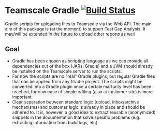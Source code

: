 Teamscale Gradle
[![Build Status](https://travis-ci.org/cqse/teamscale-client-gradle.svg?branch=master)](https://travis-ci.org/cqse/teamscale-client-gradle)
================

Gradle scripts for uploading files to Teamscale via the Web API.
The main aim of this package is (at the moment) to support Test Gap Analysis.
It may/will be extended in the future to upload other reports as well

Goal
----

* Gradle has been chosen as scripting language as we can provide all dependencies out of the box (JARs, Gradle) and a JVM should already be installed on the Teamscale server to run the scripts. 
* For now the scripts are no "real" Gradle plugins, but regular Gradle files that can be applied from any Gradle project.
  The scripts might be converted into a Gradle plugin once a certain marturity level has been reached, for now ease of simple editing (also at customer site) is more important.
* Clear separation between standard logic (upload, inbox/archive mechanisms) and customer logic is already in place and should be adhered to.
  It is, however, a good idea to extract reusable (anonymized) snippets in the documentation that solve specific problems (e.g. extracting information from build logs, etc)

